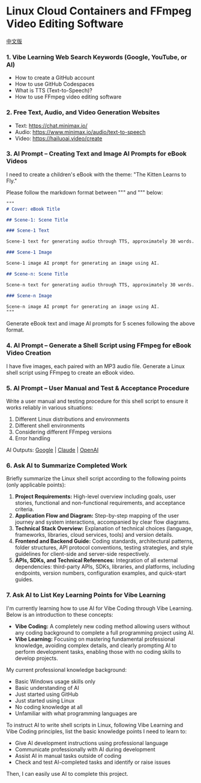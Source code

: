 # Linux Cloud Containers and FFmpeg Video Editing Software

[中文版](README_zh_CN.md)

### 1. Vibe Learning Web Search Keywords (Google, YouTube, or AI)

- How to create a GitHub account
- How to use GitHub Codespaces
- What is TTS (Text-to-Speech)?
- How to use FFmpeg video editing software

### 2. Free Text, Audio, and Video Generation Websites

- Text: https://chat.minimax.io/
- Audio: https://www.minimax.io/audio/text-to-speech
- Video: https://hailuoai.video/create

### 3. AI Prompt – Creating Text and Image AI Prompts for eBook Videos

I need to create a children's eBook with the theme: "The Kitten Learns to Fly."

Please follow the markdown format between """ and """ below:

```markdown
"""
# Cover: eBook Title

## Scene-1: Scene Title

### Scene-1 Text

Scene-1 text for generating audio through TTS, approximately 30 words.

### Scene-1 Image

Scene-1 image AI prompt for generating an image using AI.

## Scene-n: Scene Title

Scene-n text for generating audio through TTS, approximately 30 words.

### Scene-n Image

Scene-n image AI prompt for generating an image using AI.
"""
```

Generate eBook text and image AI prompts for 5 scenes following the above format.


### 4. AI Prompt – Generate a Shell Script using FFmpeg for eBook Video Creation

I have five images, each paired with an MP3 audio file. Generate a Linux shell script using FFmpeg to create an eBook video.


### 5. AI Prompt – User Manual and Test & Acceptance Procedure

Write a user manual and testing procedure for this shell script to ensure it works reliably in various situations:

1. Different Linux distributions and environments
2. Different shell environments
3. Considering different FFmpeg versions
4. Error handling

AI Outputs: [Google](ai_output_en/gemini/5.md) | [Claude](ai_output_en/claude/5.md) | [OpenAI](ai_output_en/chatgpt/5.md)

### 6. Ask AI to Summarize Completed Work

Briefly summarize the Linux shell script according to the following points (only applicable points):

1. **Project Requirements:** High-level overview including goals, user stories, functional and non-functional requirements, and acceptance criteria.
2. **Application Flow and Diagram:** Step-by-step mapping of the user journey and system interactions, accompanied by clear flow diagrams.
3. **Technical Stack Overview:** Explanation of technical choices (language, frameworks, libraries, cloud services, tools) and version details.
4. **Frontend and Backend Guide:** Coding standards, architectural patterns, folder structures, API protocol conventions, testing strategies, and style guidelines for client-side and server-side respectively.
5. **APIs, SDKs, and Technical References:** Integration of all external dependencies: third-party APIs, SDKs, libraries, and platforms, including endpoints, version numbers, configuration examples, and quick-start guides.



### 7. Ask AI to List Key Learning Points for Vibe Learning

I'm currently learning how to use AI for Vibe Coding through Vibe Learning. Below is an introduction to these concepts:

- **Vibe Coding:** A completely new coding method allowing users without any coding background to complete a full programming project using AI.
- **Vibe Learning:** Focusing on mastering fundamental professional knowledge, avoiding complex details, and clearly prompting AI to perform development tasks, enabling those with no coding skills to develop projects.

My current professional knowledge background:

- Basic Windows usage skills only
- Basic understanding of AI
- Just started using GitHub
- Just started using Linux
- No coding knowledge at all
- Unfamiliar with what programming languages are

To instruct AI to write shell scripts in Linux, following Vibe Learning and Vibe Coding principles, list the basic knowledge points I need to learn to:

- Give AI development instructions using professional language
- Communicate professionally with AI during development
- Assist AI in manual tasks outside of coding
- Check and test AI-completed tasks and identify or raise issues

Then, I can easily use AI to complete this project.

